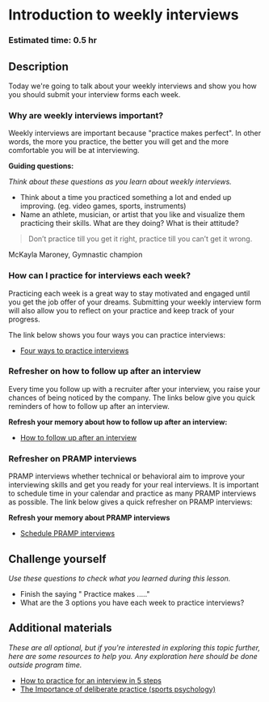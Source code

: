 # Introduction to weekly interviews

### Estimated time: 0.5 hr

## Description

Today we're going to talk about your weekly interviews and show you how you should submit your interview forms each week.

### Why are weekly interviews important?

Weekly interviews are important because "practice makes perfect". In other words, the more you practice, the better you will get and the more comfortable you will be at interviewing.  

**Guiding questions:**

*Think about these questions as you learn about weekly interviews.*

- Think about a time you practiced something a lot and ended up improving. (eg. video games, sports, instruments)
- Name an athlete, musician, or artist that you like and visualize them practicing their skills. What are they doing? What is their attitude?

> Don’t practice till you get it right, practice till you can’t get it wrong.

 McKayla Maroney, Gymnastic champion

### How can I practice for interviews each week?

Practicing each week is a great way to stay motivated and engaged until you get the job offer of your dreams. Submitting your weekly interview form will also allow you to reflect on your practice and keep track of your progress. 

The link below shows you four ways you can practice interviews: 

- [Four ways to practice interviews](https://github.com/microverseinc/curriculum-professional-skills/blob/main/job-search/three-ways-to-practice-interviews.md)

### Refresher on how to follow up after an interview

Every time you follow up with a recruiter after your interview, you raise your chances of being noticed by the company. The links below give you quick reminders of how to follow up after an interview.

**Refresh your memory about how to follow up after an interview:**

- [How to follow up after an interview](https://github.com/microverseinc/curriculum-professional-skills/blob/main/interview-prep/how-to-follow-up-after-an-interview.md)

### Refresher on PRAMP interviews

PRAMP interviews whether technical or behavioral aim to improve your interviewing skills and get you ready for your real interviews. It is important to schedule time in your calendar and practice as many PRAMP interviews as possible. The link below gives a quick refresher on PRAMP interviews:

**Refresh your memory about PRAMP interviews**

- [Schedule PRAMP interviews](https://github.com/microverseinc/curriculum-professional-skills/blob/main/imposter-syndrome/schedule-first-two-pramp-interviews.md)

## Challenge yourself

*Use these questions to check what you learned during this lesson.* 

- Finish the saying " Practice makes ....."
- What are the 3 options you have each week to practice interviews?

## Additional materials

*These are all optional, but if you're interested in exploring this topic further, here are some resources to help you. Any exploration here should be done outside program time.*

- [How to practice for an interview in 5 steps](https://www.glassdoor.com/blog/how-to-practive-for-an-interview/)
- [The Importance of deliberate practice (sports psychology)](https://www.premiersportpsychology.com/sport-psychology/the-importance-of-deliberate-practice/)
